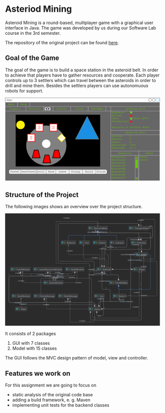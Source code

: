 # Asteriod Mining
Asteroid Mining is a round-based, mulitplayer game with a graphical user interface in Java. The game was developed by us during our Software Lab course in the 3rd semester.

The repository of the original project can be found [here](https://github.com/LiubovRukhlina/InProgress).


## Goal of the Game
The goal of the game is to build a space station in the asteroid belt.  In order to achieve that players have to gather resources and cooperate. 
Each player controls up to 3 settlers which can travel between the asteroids in order to drill and mine them. Besides the settlers players can use autonomuous robots for support.

![](./images/GUI_MockUP_Main.png)


## Structure of the Project

The following images shows an overview over the project structure.

 ![](./images/class-diagram.png)

It consists of 2 packages

1. GUI with 7 classes
2. Model with 15 classes

The GUI follows the MVC design pattern of model, view and controller.


## Features we work on
For this assignment we are going to focus on 

 - static analysis of the original code base
 - adding a build framework, e. g. Maven
 - implementing  unit tests for the backend classes 







